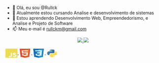 - 👋 Olá, eu sou @Rullck
- 👀 Atualmente estou cursando Analise e desenvolvimento de sistemas
- 🌱 Estou aprendendo Desenvolvimento Web, Empreendedorismo, e Analise e Projeto de Software
- 📫 Meu e-mail é rullckm@gmail.com


<div align="center">
  <a href="https://github.com/Rullck">
  <img height="180em" src="https://github-readme-stats.vercel.app/api?username=Rullck&show_icons=false&theme=dracula&include_all_commits=true&count_private=true"/>
  <img height="180em" src="https://github-readme-stats.vercel.app/api/top-langs/?username=Rullck&layout=compact&langs_count=7&theme=dracula"/>
</div>
  
<div style="display: inline_block"><br>
  <img align="center" alt="Rullck-Js" height="30" width="40" src="https://raw.githubusercontent.com/devicons/devicon/master/icons/javascript/javascript-plain.svg">
  <img align="center" alt="Rullck-HTML" height="30" width="40" src="https://raw.githubusercontent.com/devicons/devicon/master/icons/html5/html5-original.svg">
  <img align="center" alt="Rullck-CSS" height="30" width="40" src="https://raw.githubusercontent.com/devicons/devicon/master/icons/css3/css3-original.svg">
  <img align="center" alt="Rullck-Python" height="30" width="40" src="https://raw.githubusercontent.com/devicons/devicon/master/icons/python/python-original.svg">
</div>
